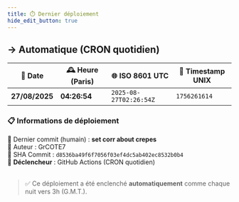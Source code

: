 ```yaml
---
title: ⏱️ Dernier déploiement
hide_edit_button: true
---
```


<!--
    ####################################################################################################################

    ATTENTION: Ne pas modifier ce fichier, car il est généré automatiquement par `resources/auto/gen_deploy_info.py` chaque push sur la branche main
    
    ####################################################################################################################
-->

## → Automatique (CRON quotidien)

| 📅 Date        | 🕰️ Heure (Paris)       | 🌐 ISO 8601 UTC         | 🔢 Timestamp UNIX |
|----------------|------------------------|------------------------|--------------------|
| **27/08/2025**  | **04:26:54**        | `2025-08-27T02:26:54Z`   | `1756261614`       |

### 📋 Informations de déploiement

📝 Dernier commit (humain) : **set corr about crepes**<br>
👤 Auteur : GrCOTE7<br>
🔁 SHA Commit : `d8536ba49f6f7056f03ef4dc5ab402ec8532b0b4`<br>
🚀 **Déclencheur** : GitHub Actions (CRON quotidien)<br><br>
> ✅ Ce déploiement a été enclenché **automatiquement** comme chaque nuit vers 3h (G.M.T.).
